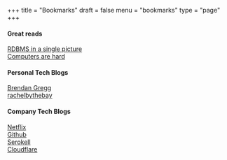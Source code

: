 +++
title = "Bookmarks"
draft = false
menu = "bookmarks"
type = "page"
+++

#### Great reads
[RDBMS in a single picture](https://medium.com/@iljamoisejevs/relational-database-in-a-single-picture-dcc5685a4105) \
[Computers are hard](https://medium.com/computers-are-hard/computers-are-hard-ed82bccc5c87)

#### Personal Tech Blogs
[Brendan Gregg](http://www.brendangregg.com/blog/index.html) \
[rachelbythebay](https://rachelbythebay.com/) 

#### Company Tech Blogs
[Netflix](https://netflixtechblog.com/ ) \
[Github](https://github.blog/) \
[Serokell](https://serokell.io/blog) \
[Cloudflare](https://blog.cloudflare.com/)